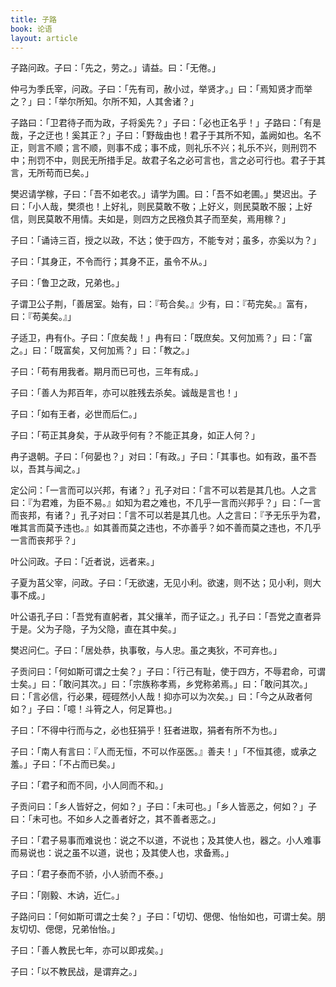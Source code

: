 ```yaml
---
title: 子路
book: 论语
layout: article
---
```


子路问政。子曰：「先之，劳之。」请益。曰：「无倦。」

仲弓为季氏宰，问政。子曰：「先有司，赦小过，举贤才。」曰：「焉知贤才而举之？」曰：「举尔所知。尔所不知，人其舍诸？」

子路曰：「卫君待子而为政，子将奚先？」子曰：「必也正名乎！」子路曰：「有是哉，子之迂也！奚其正？」子曰：「野哉由也！君子于其所不知，盖阙如也。名不正，则言不顺；言不顺，则事不成；事不成，则礼乐不兴；礼乐不兴，则刑罚不中；刑罚不中，则民无所措手足。故君子名之必可言也，言之必可行也。君子于其言，无所苟而已矣。」

樊迟请学稼，子曰：「吾不如老农。」请学为圃。曰：「吾不如老圃。」樊迟出。子曰：「小人哉，樊须也！上好礼，则民莫敢不敬；上好义，则民莫敢不服；上好信，则民莫敢不用情。夫如是，则四方之民襁负其子而至矣，焉用稼？」

子曰：「诵诗三百，授之以政，不达；使于四方，不能专对；虽多，亦奚以为？」

子曰：「其身正，不令而行；其身不正，虽令不从。」

子曰：「鲁卫之政，兄弟也。」

子谓卫公子荆，「善居室。始有，曰：『苟合矣。』少有，曰：『苟完矣。』富有，曰：『苟美矣。』」

子适卫，冉有仆。子曰：「庶矣哉！」冉有曰：「既庶矣。又何加焉？」曰：「富之。」曰：「既富矣，又何加焉？」曰：「教之。」

子曰：「苟有用我者。期月而已可也，三年有成。」

子曰：「善人为邦百年，亦可以胜残去杀矣。诚哉是言也！」

子曰：「如有王者，必世而后仁。」

子曰：「苟正其身矣，于从政乎何有？不能正其身，如正人何？」

冉子退朝。子曰：「何晏也？」对曰：「有政。」子曰：「其事也。如有政，虽不吾以，吾其与闻之。」

定公问：「一言而可以兴邦，有诸？」孔子对曰：「言不可以若是其几也。人之言曰：『为君难，为臣不易。』如知为君之难也，不几乎一言而兴邦乎？」曰：「一言而丧邦，有诸？」孔子对曰：「言不可以若是其几也。人之言曰：『予无乐乎为君，唯其言而莫予违也。』如其善而莫之违也，不亦善乎？如不善而莫之违也，不几乎一言而丧邦乎？」

叶公问政。子曰：「近者说，远者来。」

子夏为莒父宰，问政。子曰：「无欲速，无见小利。欲速，则不达；见小利，则大事不成。」

叶公语孔子曰：「吾党有直躬者，其父攘羊，而子证之。」孔子曰：「吾党之直者异于是。父为子隐，子为父隐，直在其中矣。」

樊迟问仁。子曰：「居处恭，执事敬，与人忠。虽之夷狄，不可弃也。」

子贡问曰：「何如斯可谓之士矣？」子曰：「行己有耻，使于四方，不辱君命，可谓士矣。」曰：「敢问其次。」曰：「宗族称孝焉，乡党称弟焉。」曰：「敢问其次。」曰：「言必信，行必果，硜硜然小人哉！抑亦可以为次矣。」曰：「今之从政者何如？」子曰：「噫！斗筲之人，何足算也。」

子曰：「不得中行而与之，必也狂狷乎！狂者进取，狷者有所不为也。」

子曰：「南人有言曰：『人而无恒，不可以作巫医。』善夫！」「不恒其德，或承之羞。」子曰：「不占而已矣。」

子曰：「君子和而不同，小人同而不和。」

子贡问曰：「乡人皆好之，何如？」子曰：「未可也。」「乡人皆恶之，何如？」子曰：「未可也。不如乡人之善者好之，其不善者恶之。」

子曰：「君子易事而难说也：说之不以道，不说也；及其使人也，器之。小人难事而易说也：说之虽不以道，说也；及其使人也，求备焉。」

子曰：「君子泰而不骄，小人骄而不泰。」

子曰：「刚毅、木讷，近仁。」

子路问曰：「何如斯可谓之士矣？」子曰：「切切、偲偲、怡怡如也，可谓士矣。朋友切切、偲偲，兄弟怡怡。」

子曰：「善人教民七年，亦可以即戎矣。」

子曰：「以不教民战，是谓弃之。」

